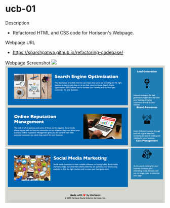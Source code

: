# ucb-01
Description
- Refactored HTML and CSS code for Horiseon's Webpage.

Webpage URL
-  https://sparshpatwa.github.io/refactoring-codebase/

Webpage Screenshot
![](screenshots/Screenshot_0.png)
![](screenshots/Screenshot_1.png)
![](screenshots/Screenshot_2.png)
